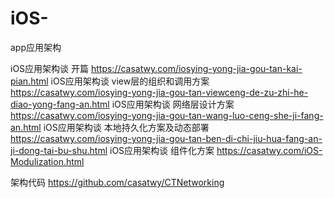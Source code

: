 # iOS-
app应用架构

iOS应用架构谈 开篇
https://casatwy.com/iosying-yong-jia-gou-tan-kai-pian.html
iOS应用架构谈 view层的组织和调用方案
https://casatwy.com/iosying-yong-jia-gou-tan-viewceng-de-zu-zhi-he-diao-yong-fang-an.html
iOS应用架构谈 网络层设计方案
https://casatwy.com/iosying-yong-jia-gou-tan-wang-luo-ceng-she-ji-fang-an.html
iOS应用架构谈 本地持久化方案及动态部署
https://casatwy.com/iosying-yong-jia-gou-tan-ben-di-chi-jiu-hua-fang-an-ji-dong-tai-bu-shu.html
iOS应用架构谈 组件化方案
https://casatwy.com/iOS-Modulization.html

架构代码
https://github.com/casatwy/CTNetworking
